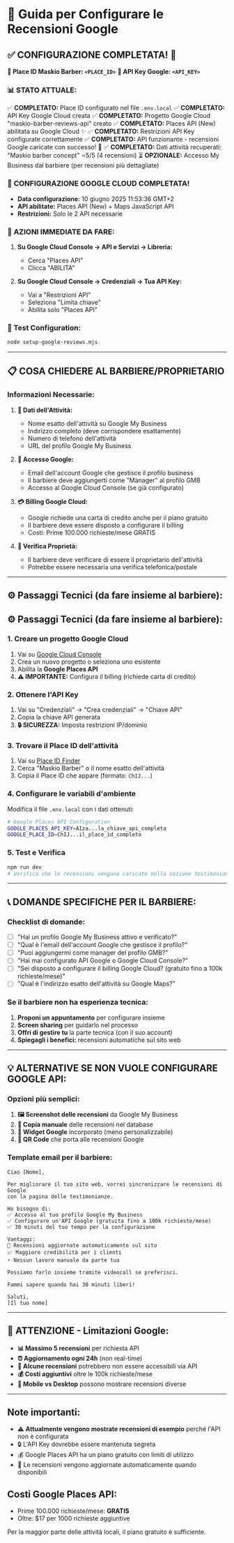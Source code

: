 # 🔧 Guida per Configurare le Recensioni Google

## ✅ **CONFIGURAZIONE COMPLETATA! 🎉**

**🎯 Place ID Maskio Barber: `<PLACE_ID>`**
**🔑 API Key Google: `<API_KEY>`**

### 📊 **STATO ATTUALE:**
✅ **COMPLETATO:** Place ID configurato nel file `.env.local`
✅ **COMPLETATO:** API Key Google Cloud creata
✅ **COMPLETATO:** Progetto Google Cloud "maskio-barber-reviews-api" creato
✅ **COMPLETATO:** Places API (New) abilitata su Google Cloud ✨
✅ **COMPLETATO:** Restrizioni API Key configurate correttamente
✅ **COMPLETATO:** API funzionante - recensioni Google caricate con successo! 🎉
✅ **COMPLETATO:** Dati attività recuperati: "Maskio barber concept" ⭐5/5 (4 recensioni)
⏳ **OPZIONALE:** Accesso My Business dal barbiere (per recensioni più dettagliate)

### 🎯 **CONFIGURAZIONE GOOGLE CLOUD COMPLETATA!**
- **Data configurazione:** 10 giugno 2025 11:53:36 GMT+2
- **API abilitate:** Places API (New) + Maps JavaScript API
- **Restrizioni:** Solo le 2 API necessarie

### 🔧 **AZIONI IMMEDIATE DA FARE:**
1. **Su Google Cloud Console → API e Servizi → Libreria:**
   - Cerca "Places API" 
   - Clicca "ABILITA"

2. **Su Google Cloud Console → Credenziali → Tua API Key:**
   - Vai a "Restrizioni API"
   - Seleziona "Limita chiave"
   - Abilita solo "Places API"

### 🚀 Test Configuration:
```bash
node setup-google-reviews.mjs
```

---

## 📋 **COSA CHIEDERE AL BARBIERE/PROPRIETARIO**

### Informazioni Necessarie:
1. **📍 Dati dell'Attività:**
   - Nome esatto dell'attività su Google My Business
   - Indirizzo completo (deve corrispondere esattamente)
   - Numero di telefono dell'attività
   - URL del profilo Google My Business

2. **🔐 Accesso Google:**
   - Email dell'account Google che gestisce il profilo business
   - Il barbiere deve aggiungerti come "Manager" al profilo GMB
   - Accesso al Google Cloud Console (se già configurato)

3. **💳 Billing Google Cloud:**
   - Google richiede una carta di credito anche per il piano gratuito
   - Il barbiere deve essere disposto a configurare il billing
   - Costi: Prime 100.000 richieste/mese GRATIS

4. **📱 Verifica Proprietà:**
   - Il barbiere deve verificare di essere il proprietario dell'attività
   - Potrebbe essere necessaria una verifica telefonica/postale

---

## ⚙️ Passaggi Tecnici (da fare insieme al barbiere):

## ⚙️ Passaggi Tecnici (da fare insieme al barbiere):

### 1. Creare un progetto Google Cloud
1. Vai su [Google Cloud Console](https://console.cloud.google.com/)
2. Crea un nuovo progetto o seleziona uno esistente
3. Abilita la **Google Places API**
4. **⚠️ IMPORTANTE:** Configura il billing (richiede carta di credito)

### 2. Ottenere l'API Key
1. Vai su "Credenziali" → "Crea credenziali" → "Chiave API"
2. Copia la chiave API generata
3. **🔒 SICUREZZA:** Imposta restrizioni IP/dominio

### 3. Trovare il Place ID dell'attività
1. Vai su [Place ID Finder](https://developers.google.com/maps/documentation/places/web-service/place-id)
2. Cerca "Maskio Barber" o il nome esatto dell'attività
3. Copia il Place ID che appare (formato: `ChIJ...`)

### 4. Configurare le variabili d'ambiente
Modifica il file `.env.local` con i dati ottenuti:

```bash
# Google Places API Configuration
GOOGLE_PLACES_API_KEY=AIza...la_chiave_api_completa
GOOGLE_PLACE_ID=ChIJ...il_place_id_completo
```

### 5. Test e Verifica
```bash
npm run dev
# Verifica che le recensioni vengano caricate nella sezione testimonianze
```

---

## 📞 **DOMANDE SPECIFICHE PER IL BARBIERE:**

### Checklist di domande:
- [ ] "Hai un profilo Google My Business attivo e verificato?"
- [ ] "Qual è l'email dell'account Google che gestisce il profilo?"
- [ ] "Puoi aggiungermi come manager del profilo GMB?"
- [ ] "Hai mai configurato API Google o Google Cloud Console?"
- [ ] "Sei disposto a configurare il billing Google Cloud? (gratuito fino a 100k richieste/mese)"
- [ ] "Qual è l'indirizzo esatto dell'attività su Google Maps?"

### Se il barbiere non ha esperienza tecnica:
1. **Proponi un appuntamento** per configurare insieme
2. **Screen sharing** per guidarlo nel processo
3. **Offri di gestire tu** la parte tecnica (con il suo account)
4. **Spiegagli i benefici:** recensioni automatiche sul sito web

---

## 💡 **ALTERNATIVE SE NON VUOLE CONFIGURARE GOOGLE API:**

### Opzioni più semplici:
1. **🖼️ Screenshot delle recensioni** da Google My Business
2. **📝 Copia manuale** delle recensioni nel database
3. **🔗 Widget Google** incorporato (meno personalizzabile)
4. **📱 QR Code** che porta alle recensioni Google

### Template email per il barbiere:
```
Ciao [Nome],

Per migliorare il tuo sito web, vorrei sincronizzare le recensioni di Google 
con la pagina delle testimonianze.

Ho bisogno di:
✅ Accesso al tuo profilo Google My Business
✅ Configurare un'API Google (gratuita fino a 100k richieste/mese)
✅ 30 minuti del tuo tempo per la configurazione

Vantaggi:
🌟 Recensioni aggiornate automaticamente sul sito
📈 Maggiore credibilità per i clienti
⚡ Nessun lavoro manuale da parte tua

Possiamo farlo insieme tramite videocall se preferisci.

Fammi sapere quando hai 30 minuti liberi!

Saluti,
[Il tuo nome]
```

---

## 🚨 **ATTENZIONE - Limitazioni Google:**

- **📊 Massimo 5 recensioni** per richiesta API
- **⏰ Aggiornamento ogni 24h** (non real-time)
- **🔐 Alcune recensioni** potrebbero non essere accessibili via API
- **💰 Costi aggiuntivi** oltre le 100k richieste/mese
- **📱 Mobile vs Desktop** possono mostrare recensioni diverse

---

## Note importanti:
- ⚠️ **Attualmente vengono mostrate recensioni di esempio** perché l'API non è configurata
- 🔒 L'API Key dovrebbe essere mantenuta segreta
- 💰 Google Places API ha un piano gratuito con limiti di utilizzo
- 📝 Le recensioni vengono aggiornate automaticamente quando disponibili

## Costi Google Places API:
- Prime 100.000 richieste/mese: **GRATIS**
- Oltre: $17 per 1000 richieste aggiuntive

Per la maggior parte delle attività locali, il piano gratuito è sufficiente.
